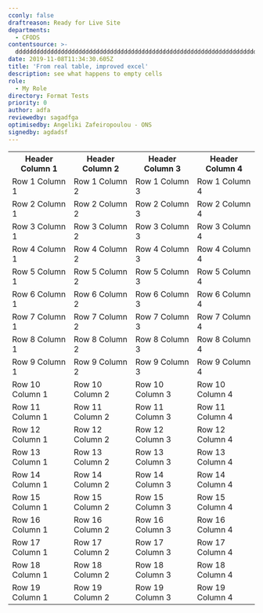 ```yaml
---
cconly: false
draftreason: Ready for Live Site
departments:
  - CFODS
contentsource: >-
  ddddddddddddddddddddddddddddddddddddddddddddddddddddddddddddddddddddddddddddddddddddddddddddddddddddddddddddddddddddddddddddddddddddddddddddddddddddddddddddddddddddddddddddd
date: 2019-11-08T11:34:30.605Z
title: 'From real table, improved excel'
description: see what happens to empty cells
role:
  - My Role
directory: Format Tests
priority: 0
author: adfa
reviewedby: sagadfga
optimisedby: Angeliki Zafeiropoulou - ONS
signedby: agdadsf
---
```

<table>			

<!-- Header Row -->			

<tr>			

<th>Header Column 1</th>	<th>Header Column 2</th>	<th>Header Column 3</th>	<th>Header Column 4</th>

</tr>			

			

<!-- Row 1 -->			

<tr>			

<td>Row 1 Column 1</td>	<td>Row 1 Column 2</td>	<td>Row 1 Column 3</td>	<td>Row 1 Column 4</td>

</tr>			

			

<!-- Row 2 -->			

<tr>			

<td>Row 2 Column 1</td>	<td>Row 2 Column 2</td>	<td>Row 2 Column 3</td>	<td>Row 2 Column 4</td>

</tr>			

			

<!-- Row 3 -->			

<tr>			

<td>Row 3 Column 1</td>	<td>Row 3 Column 2</td>	<td>Row 3 Column 3</td>	<td>Row 3 Column 4</td>

</tr>			

			

<!-- Row 4 -->			

<tr>			

<td>Row 4 Column 1</td>	<td>Row 4 Column 2</td>	<td>Row 4 Column 3</td>	<td>Row 4 Column 4</td>

</tr>			

			

<!-- Row 5 -->			

<tr>			

<td>Row 5 Column 1</td>	<td>Row 5 Column 2</td>	<td>Row 5 Column 3</td>	<td>Row 5 Column 4</td>

</tr>			

			

<!-- Row 6 -->			

<tr>			

<td>Row 6 Column 1</td>	<td>Row 6 Column 2</td>	<td>Row 6 Column 3</td>	<td>Row 6 Column 4</td>

</tr>			

			

<!-- Row 7 -->			

<tr>			

<td>Row 7 Column 1</td>	<td>Row 7 Column 2</td>	<td>Row 7 Column 3</td>	<td>Row 7 Column 4</td>

</tr>			

			

<!-- Row 8 -->			

<tr>			

<td>Row 8 Column 1</td>	<td>Row 8 Column 2</td>	<td>Row 8 Column 3</td>	<td>Row 8 Column 4</td>

</tr>			

			

<!-- Row 9 -->			

<tr>			

<td>Row 9 Column 1</td>	<td>Row 9 Column 2</td>	<td>Row 9 Column 3</td>	<td>Row 9 Column 4</td>

</tr>			

			

<!-- Row 10 -->			

<tr>			

<td>Row 10 Column 1</td>	<td>Row 10 Column 2</td>	<td>Row 10 Column 3</td>	<td>Row 10 Column 4</td>

</tr>			

			

<!-- Row 11 -->			

<tr>			

<td>Row 11 Column 1</td>	<td>Row 11 Column 2</td>	<td>Row 11 Column 3</td>	<td>Row 11 Column 4</td>

</tr>			

			

<!-- Row 12 -->			

<tr>			

<td>Row 12 Column 1</td>	<td>Row 12 Column 2</td>	<td>Row 12 Column 3</td>	<td>Row 12 Column 4</td>

</tr>			

			

<!-- Row 13 -->			

<tr>			

<td>Row 13 Column 1</td>	<td>Row 13 Column 2</td>	<td>Row 13 Column 3</td>	<td>Row 13 Column 4</td>

</tr>			

			

<!-- Row 14 -->			

<tr>			

<td>Row 14 Column 1</td>	<td>Row 14 Column 2</td>	<td>Row 14 Column 3</td>	<td>Row 14 Column 4</td>

</tr>			

			

<!-- Row 15 -->			

<tr>			

<td>Row 15 Column 1</td>	<td>Row 15 Column 2</td>	<td>Row 15 Column 3</td>	<td>Row 15 Column 4</td>

</tr>			

			

<!-- Row 16 -->			

<tr>			

<td>Row 16 Column 1</td>	<td>Row 16 Column 2</td>	<td>Row 16 Column 3</td>	<td>Row 16 Column 4</td>

</tr>			

			

<!-- Row 17 -->			

<tr>			

<td>Row 17 Column 1</td>	<td>Row 17 Column 2</td>	<td>Row 17 Column 3</td>	<td>Row 17 Column 4</td>

</tr>			

			

<!-- Row 18 -->			

<tr>			

<td>Row 18 Column 1</td>	<td>Row 18 Column 2</td>	<td>Row 18 Column 3</td>	<td>Row 18 Column 4</td>

</tr>			

			

<!-- Row 19 -->			

<tr>			

<td>Row 19 Column 1</td>	<td>Row 19 Column 2</td>	<td>Row 19 Column 3</td>	<td>Row 19 Column 4</td>

</tr>			

</table>
